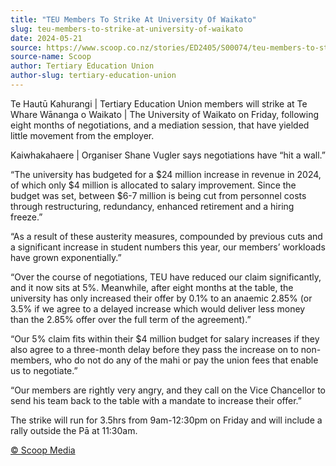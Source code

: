 ```yaml
---
title: "TEU Members To Strike At University Of Waikato"
slug: teu-members-to-strike-at-university-of-waikato
date: 2024-05-21
source: https://www.scoop.co.nz/stories/ED2405/S00074/teu-members-to-strike-at-university-of-waikato.htm
source-name: Scoop
author: Tertiary Education Union
author-slug: tertiary-education-union
---
```


<p>Te Hautū Kahurangi | Tertiary Education Union members
will strike at Te Whare Wānanga o Waikato | The University
of Waikato on Friday, following eight months of
negotiations, and a mediation session, that have yielded
little movement from the employer.</p>

<p>Kaiwhakahaere |
Organiser Shane Vugler says negotiations have “hit a
wall.”</p>

<p>“The university has budgeted for a $24
million increase in revenue in 2024, of which only $4
million is allocated to salary improvement. Since the budget
was set, between $6-7 million is being cut from personnel
costs through restructuring, redundancy, enhanced retirement
and a hiring freeze.”</p>

<p>“As a result of these
austerity measures, compounded by previous cuts and a
significant increase in student numbers this year, our
members’ workloads have grown
exponentially.”</p>

<p>“Over the course of negotiations,
TEU have reduced our claim significantly, and it now sits at
5%. Meanwhile, after eight months at the table, the
university has only increased their offer by 0.1% to an
anaemic 2.85% (or 3.5% if we agree to a delayed increase
which would deliver less money than the 2.85% offer over the
full term of the agreement).”</p>

<p>“Our 5% claim fits
within their $4 million budget for salary increases if they
also agree to a three-month delay before they pass the
increase on to non-members, who do not do any of the mahi or
pay the union fees that enable us to
negotiate.”</p>

<p>“Our members are rightly very angry,
and they call on the Vice Chancellor to send his team back
to the table with a mandate to increase their
offer.”</p>

<p>The strike will run for 3.5hrs from
9am-12:30pm on Friday and will include a rally outside the
Pā at
11:30am.</p><p>
<a href="http://www.scoop.co.nz/about/terms.html" target="_blank"><span>© Scoop Media</span></a>
         </p>